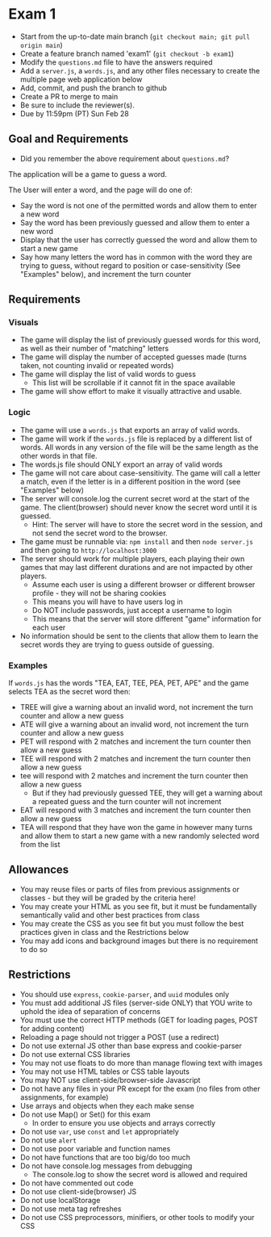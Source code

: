 # Exam 1

* Start from the up-to-date main branch (`git checkout main; git pull origin main`)
* Create a feature branch named 'exam1' (`git checkout -b exam1`)
* Modify the `questions.md` file to have the answers required
* Add a `server.js`, a `words.js`, and any other files necessary to create the multiple page web application below
* Add, commit, and push the branch to github
* Create a PR to merge to main
* Be sure to include the reviewer(s).  
* Due by 11:59pm (PT) Sun Feb 28

## Goal and Requirements

* Did you remember the above requirement about `questions.md`?

The application will be a game to guess a word.

The User will enter a word, and the page will do one of:
* Say the word is not one of the permitted words and allow them to enter a new word
* Say the word has been previously guessed and allow them to enter a new word
* Display that the user has correctly guessed the word and allow them to start a new game
* Say how many letters the word has in common with the word they are trying to guess, without regard to position or case-sensitivity  (See "Examples" below), and increment the turn counter

## Requirements

### Visuals
* The game will display the list of previously guessed words for this word, as well as their number of "matching" letters
* The game will display the number of accepted guesses made (turns taken, not counting invalid or repeated words)
* The game will display the list of valid words to guess
  * This list will be scrollable if it cannot fit in the space available
* The game will show effort to make it visually attractive and usable.

### Logic
* The game will use a `words.js` that exports an array of valid words.  
* The game will work if the `words.js` file is replaced by a different list of words.  All words in any version of the file will be the same length as the other words in that file.
* The words.js file should ONLY export an array of valid words
* The game will not care about case-sensitivity.  The game will call a letter a match, even if the letter is in a different position in the word (see "Examples" below)
* The server will console.log the current secret word at the start of the game.  The client(browser) should never know the secret word until it is guessed. 
  * Hint: The server will have to store the secret word in the session, and not send the secret word to the browser.
* The game must be runnable via: `npm install` and then `node server.js` and then going to `http://localhost:3000`
* The server should work for multiple players, each playing their own games that may last different durations and are not impacted by other players.  
  * Assume each user is using a different browser or different browser profile - they will not be sharing cookies
  * This means you will have to have users log in
  * Do NOT include passwords, just accept a username to login
  * This means that the server will store different "game" information for each user
* No information should be sent to the clients that allow them to learn the secret words they are trying to guess outside of guessing.

### Examples

If `words.js` has the words "TEA, EAT, TEE, PEA, PET, APE" and the game selects TEA as the secret word then:
* TREE will give a warning about an invalid word, not increment the turn counter and allow a new guess
* ATE will give a warning about an invalid word, not increment the turn counter and allow a new guess
* PET will respond with 2 matches and increment the turn counter then allow a new guess
* TEE will respond with 2 matches and increment the turn counter then allow a new guess
* tee will respond with 2 matches and increment the turn counter then allow a new guess
  * But if they had previously guessed TEE, they will get a warning about a repeated guess and the turn counter will not increment
* EAT will respond with 3 matches and increment the turn counter then allow a new guess
* TEA will respond that they have won the game in however many turns and allow them to start a new game with a new randomly selected word from the list

## Allowances
* You may reuse files or parts of files from previous assignments or classes - but they will be graded by the criteria here!
* You may create your HTML as you see fit, but it must be fundamentally semantically valid and other best practices from class
* You may create the CSS as you see fit but you must follow the best practices given in class and the Restrictions below
* You may add icons and background images but there is no requirement to do so

## Restrictions
* You should use `express`, `cookie-parser`, and `uuid` modules only
* You must add additional JS files (server-side ONLY) that YOU write to uphold the idea of separation of concerns
* You must use the correct HTTP methods (GET for loading pages, POST for adding content)
* Reloading a page should not trigger a POST (use a redirect)
* Do not use external JS other than base express and cookie-parser
* Do not use external CSS libraries
* You may not use floats to do more than manage flowing text with images
* You may not use HTML tables or CSS table layouts
* You may NOT use client-side/browser-side Javascript
* Do not have any files in your PR except for the exam (no files from other assignments, for example)
* Use arrays and objects when they each make sense
* Do not use Map() or Set() for this exam
  * In order to ensure you use objects and arrays correctly
* Do not use `var`, use `const` and `let` appropriately
* Do not use `alert`
* Do not use poor variable and function names
* Do not have functions that are too big/do too much
* Do not have console.log messages from debugging
  * The console.log to show the secret word is allowed and required
* Do not have commented out code
* Do not use client-side(browser) JS
* Do not use localStorage
* Do not use meta tag refreshes
* Do not use CSS preprocessors, minifiers, or other tools to modify your CSS

